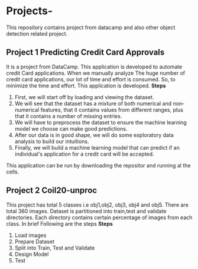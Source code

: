 # Projects-
This repository contains project from datacamp and also other object detection related project.

## Project 1 Predicting Credit Card Approvals
It is a project from DataCamp. This application is developed to automate credit Card applications. When we manually analyze The huge number of credit card applications, our lot of time and effort is consumed. So, to minimize the time and effort. This application is developed. 
**Steps**
1) First, we will start off by loading and viewing the dataset.
2) We will see that the dataset has a mixture of both numerical and non-numerical features, that it contains values from different ranges, plus that it contains a number of missing entries.
3) We will have to preprocess the dataset to ensure the machine learning model we choose can make good predictions.
4) After our data is in good shape, we will do some exploratory data analysis to build our intuitions.
5) Finally, we will build a machine learning model that can predict if an individual's application for a credit card will be accepted.

This application can be run by downloading the repositor and running al the cells.


## Project 2 Coil20-unproc
This project has total 5 classes i.e obj1,obj2, obj3, obj4 and obj5. There are total 360 images. 
Dataset is partitioned into train,test and validate directories. Each directory contains certain percentage of images from each class. 
In brief Following are the steps
**Steps**
1) Load images
2) Prepare Dataset
3) Split into Train,  Test and Validate
4) Design Model
5) Test
